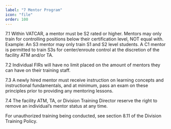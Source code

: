 ```yaml
---
label: "7 Mentor Program"
icon: "file"
order: 100
---
```


7.1 Within VATCAR, a mentor must be S2 rated or higher. Mentors may only train for controlling positions below their certification level, NOT equal with. Example: An S3 mentor may only train S1 and S2 level students. A C1 mentor is permitted to train S3s for center/enroute control at the discretion of the facility ATM and/or TA.

7.2 Individual FIRs will have no limit placed on the amount of mentors they can have on their training staff.

7.3 A newly hired mentor must receive instruction on learning concepts and instructional fundamentals, and at minimum, pass an exam on these principles prior to providing any mentoring lessons.

7.4 The facility ATM, TA, or Division Training Director reserve the right to remove an individual’s mentor status at any time.

For unauthorized training being conducted, see section 8.11 of the Division Training Policy.
